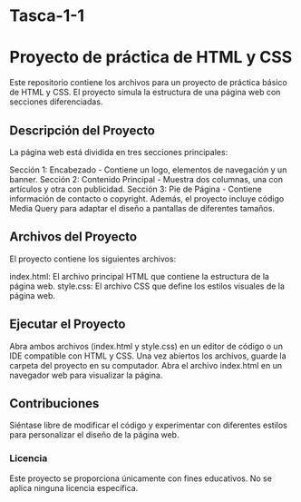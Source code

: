 # Tasca-1-1
# **Proyecto de práctica de HTML y CSS**
Este repositorio contiene los archivos para un proyecto de práctica básico de HTML y CSS. El proyecto simula la estructura de una página web con secciones diferenciadas.

## Descripción del Proyecto
La página web está dividida en tres secciones principales:

Sección 1: Encabezado - Contiene un logo, elementos de navegación y un banner.
Sección 2: Contenido Principal - Muestra dos columnas, una con artículos y otra con publicidad.
Sección 3: Pie de Página - Contiene información de contacto o copyright.
Además, el proyecto incluye código Media Query para adaptar el diseño a pantallas de diferentes tamaños.

## Archivos del Proyecto
El proyecto contiene los siguientes archivos:

index.html: El archivo principal HTML que contiene la estructura de la página web.
style.css: El archivo CSS que define los estilos visuales de la página web.

## Ejecutar el Proyecto

Abra ambos archivos (index.html y style.css) en un editor de código o un IDE compatible con HTML y CSS.
Una vez abiertos los archivos, guarde la carpeta del proyecto en su computador.
Abra el archivo index.html en un navegador web para visualizar la página.

## Contribuciones
Siéntase libre de modificar el código y experimentar con diferentes estilos para personalizar el diseño de la página web.

### Licencia
Este proyecto se proporciona únicamente con fines educativos. No se aplica ninguna licencia específica.